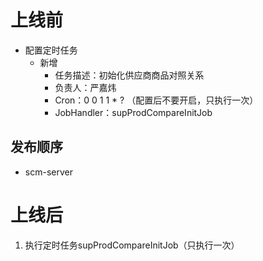 # 上线前

- 配置定时任务
    - 新增
        - 任务描述：初始化供应商商品对照关系
        - 负责人：严嘉炜
        - Cron：0 0 1 1 * ? （配置后不要开启，只执行一次）
        - JobHandler：supProdCompareInitJob

## 发布顺序

- scm-server

# 上线后

1. 执行定时任务supProdCompareInitJob（只执行一次）
